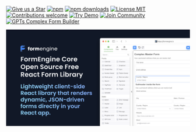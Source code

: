 <!-- ==================== FORMENGINE CORE BADGES ==================== -->
[![Give us a Star](https://img.shields.io/badge/⭐️_Give_us_a_star-FF69B4?style=for-the-badge)](https://github.com/optimajet/formengine/stargazers)
[![npm](https://img.shields.io/npm/v/@react-form-builder/core?style=for-the-badge&logo=npm&color=4286F4)](https://www.npmjs.com/package/@react-form-builder/core)
[![npm downloads](https://img.shields.io/npm/dm/@react-form-builder/core?style=for-the-badge&color=4286F4)](https://www.npmjs.com/package/@react-form-builder/core)
[![License MIT](https://img.shields.io/badge/License-MIT-green?style=for-the-badge)](https://github.com/optimajet/formengine/blob/master/LICENSE)
[![Contributions welcome](https://img.shields.io/badge/Contribute-💡_Ideas-brightgreen?style=for-the-badge&logo=github)](https://github.com/optimajet/formengine/issues)
[![Try Demo](https://img.shields.io/badge/🚀_Try_Live_Demo-4286F4?style=for-the-badge)](https://demo.formengine.io/)
[![Join Community](https://img.shields.io/badge/💬_Join-Community-4286F4?style=for-the-badge&logo=github)](https://github.com/optimajet/formengine/discussions)
[![GPTs Complex Form Builder ](https://img.shields.io/badge/🚀_AI_COMPLEX_FORM_BUILDER-F58319?style=for-the-badge)](https://formengine.io/ai-form-builder)
<!-- ================================================================ -->
![Formengine](./readme-assets/formengine_core-github_cover.png)



<!--[![Contributions welcome](https://img.shields.io/badge/Contributions-welcome-brightgreen?style=for-the-badge&logo=github)](https://github.com/optimajet/formengine/issues)-->
<!--[![GitHub stars](https://img.shields.io/github/stars/optimajet/formengine?style=for-the-badge&logo=github&color=4286F4)](https://github.com/optimajet/formengine/stargazers)-->
<!--[![GitHub forks](https://img.shields.io/github/forks/optimajet/formengine?style=for-the-badge&logo=github&color=4286F4)](https://github.com/optimajet/formengine/network/members)-->



